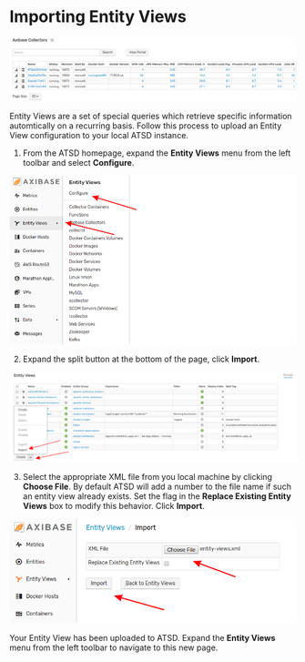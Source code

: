 # Importing Entity Views

![](images/entity-views.png)

Entity Views are a set of special queries which retrieve specific information automtically on a recurring basis. Follow this process to upload an Entity View configuration to your local ATSD instance.

1. From the ATSD homepage, expand the **Entity Views** menu from the left toolbar and select **Configure**.

![](images/portal-config-path.png)

2. Expand the split button at the bottom of the page, click **Import**.

![](images/import-evs.png)

3. Select the appropriate XML file from you local machine by clicking **Choose File**. By default ATSD will add a number to the file name if such an entity view already exists. Set the flag in the **Replace Existing Entity Views** box to modify this behavior. Click **Import**.

![](images/import-page.png)

Your Entity View has been uploaded to ATSD. Expand the **Entity Views** menu from the left toolbar to navigate to this new page.
